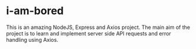 # i-am-bored

This is an amazing NodeJS, Express and Axios project.
The main aim of the project is to learn and implement server side API requests and error handling using Axios.
